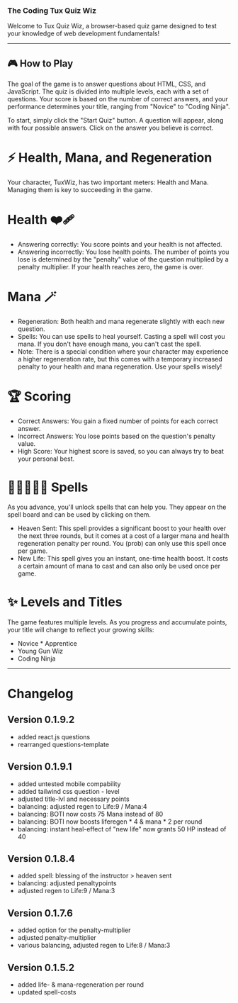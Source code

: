 ### The Coding Tux Quiz Wiz

Welcome to Tux Quiz Wiz, a browser-based quiz game designed to test your knowledge of web development fundamentals!

---

## 🎮 How to Play

The goal of the game is to answer questions about HTML, CSS, and JavaScript. The quiz is divided into multiple levels, each with a set of questions. Your score is based on the number of correct answers, and your performance determines your title, ranging from "Novice" to "Coding Ninja".

To start, simply click the "Start Quiz" button. A question will appear, along with four possible answers. Click on the answer you believe is correct.


# ⚡ Health, Mana, and Regeneration

Your character, TuxWiz, has two important meters: Health and Mana. Managing them is key to succeeding in the game.


# Health ❤️‍🩹

   - Answering correctly: You score points and your health is not affected.
   - Answering incorrectly: You lose health points. The number of points you lose is determined by the "penalty" value of the question multiplied by a penalty multiplier. If your health reaches zero, the game is over.


# Mana 🪄

- Regeneration: Both health and mana regenerate slightly with each new question.
- Spells: You can use spells to heal yourself. Casting a spell will cost you mana. If you don't have enough mana, you can't cast the spell.
- Note: There is a special condition where your character may experience a higher regeneration rate, but this comes with a temporary increased penalty to your health and mana regeneration. Use your spells wisely!


# 🏆 Scoring

- Correct Answers: You gain a fixed number of points for each correct answer.
- Incorrect Answers: You lose points based on the question's penalty value.
- High Score: Your highest score is saved, so you can always try to beat your personal best.


# 🧙🏼‍♀️🧙🏾 Spells

As you advance, you'll unlock spells that can help you. They appear on the spell board and can be used by clicking on them.
- Heaven Sent: This spell provides a significant boost to your health over the next three rounds, but it comes at a cost of a larger mana and health regeneration penalty per round. You (prob) can only use this spell once per game.
- New Life: This spell gives you an instant, one-time health boost. It costs a certain amount of mana to cast and can also only be used once per game.


# ✨ Levels and Titles

The game features multiple levels. As you progress and accumulate points, your title will change to reflect your growing skills:
- Novice * Apprentice
- Young Gun Wiz
- Coding Ninja

---

# Changelog
## Version 0.1.9.2
- added react.js questions
- rearranged questions-template

## Version 0.1.9.1
- added untested mobile compability
- added tailwind css question - level
- adjusted title-lvl and necessary points
- balancing: adjusted regen to Life:9 / Mana:4
- balancing: BOTI now costs 75 Mana instead of 80
- balancing: BOTI now boosts liferegen * 4 & mana * 2 per round
- balancing: instant heal-effect of "new life" now grants 50 HP instead of 40

## Version 0.1.8.4
- added spell: blessing of the instructor > heaven sent
- balancing: adjusted penaltypoints
- adjusted regen to Life:9 / Mana:3

## Version 0.1.7.6
- added option for the penalty-multiplier
- adjusted penalty-multiplier
- various balancing, adjusted regen to Life:8 / Mana:3

## Version 0.1.5.2
- added life- & mana-regeneration per round
- updated spell-costs
